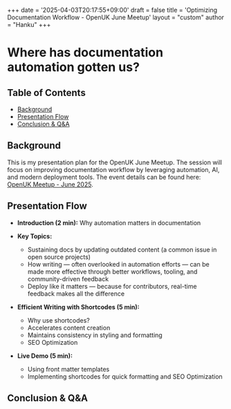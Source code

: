 +++
date = '2025-04-03T20:17:55+09:00'
draft = false
title = 'Optimizing Documentation Workflow - OpenUK June Meetup'
layout = "custom"
author = "Hanku"
+++

# Where has documentation automation gotten us?

## Table of Contents
- [Background](#background)
- [Presentation Flow](#presentation-flow)
- [Conclusion & Q&A](#conclusion--qa)

## Background

This is my presentation plan for the OpenUK June Meetup. The session will focus on improving documentation workflow by leveraging automation, AI, and modern deployment tools. The event details can be found here: [OpenUK Meetup - June 2025](https://www.meetup.com/openuk/events/305734142/).

## Presentation Flow

- **Introduction (2 min):** Why automation matters in documentation

- **Key Topics:**
    - Sustaining docs by updating outdated content (a common issue in open source projects)
    - How writing — often overlooked in automation efforts — can be made more effective through better workflows, tooling, and community-driven feedback
    - Deploy like it matters — because for contributors, real-time feedback makes all the difference

- **Efficient Writing with Shortcodes (5 min):**
    - Why use shortcodes?
    - Accelerates content creation
    - Maintains consistency in styling and formatting
    - SEO Optimization

- **Live Demo (5 min):**
    - Using front matter templates
    - Implementing shortcodes for quick formatting and SEO Optimization

## Conclusion & Q&A